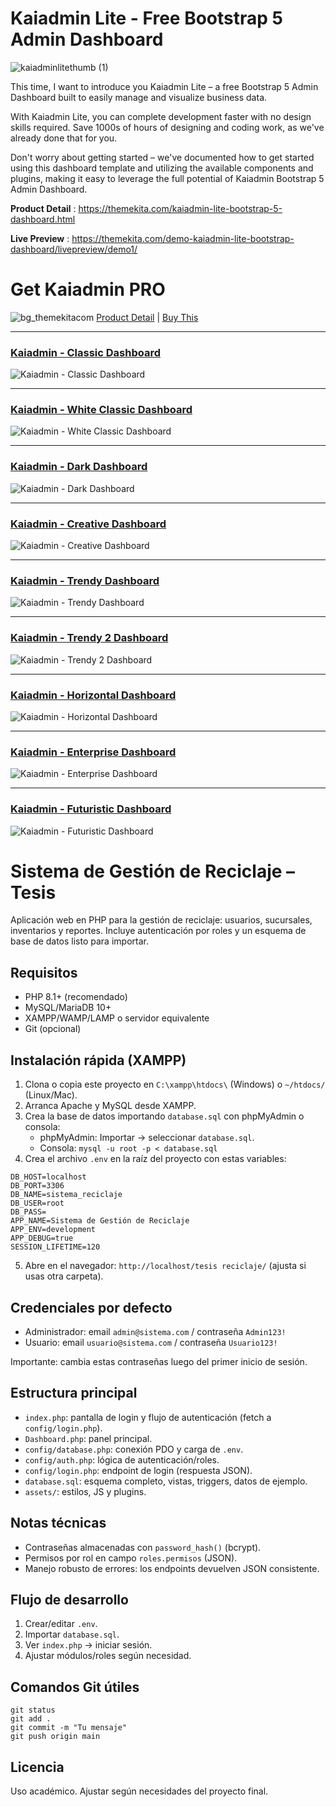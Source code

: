 # Kaiadmin Lite - Free Bootstrap 5 Admin Dashboard
![kaiadminlitethumb (1)](https://github.com/Hizrian/kaiadmin-lite/assets/10692084/4793c6b9-7991-4502-8633-14d9ed0ea486)

This time, I want to introduce you Kaiadmin Lite – a free Bootstrap 5 Admin Dashboard built to easily manage and visualize business data.

With Kaiadmin Lite, you can complete development faster with no design skills required. Save 1000s of hours of designing and coding work, as we've already done that for you.

Don't worry about getting started – we've documented how to get started using this dashboard template and utilizing the available components and plugins, making it easy to leverage the full potential of Kaiadmin Bootstrap 5 Admin Dashboard.

**Product Detail** : https://themekita.com/kaiadmin-lite-bootstrap-5-dashboard.html

**Live Preview** : https://themekita.com/demo-kaiadmin-lite-bootstrap-dashboard/livepreview/demo1/

# Get Kaiadmin PRO

![bg_themekitacom](https://github.com/Hizrian/kaiadmin-lite/assets/10692084/195bfcb3-f587-4920-bfba-a583244116ad)
[Product Detail](https://themekita.com/demo-kaiadmin-pro-bootstrap-dashboard/) |  [Buy This](https://themekita.lemonsqueezy.com/buy/526b603e-8eb3-4dcb-a7a3-842375952df5)

***
### [Kaiadmin - Classic Dashboard](https://themekita.com/demo-kaiadmin-pro-bootstrap-dashboard/livepreview/examples/demo1/)
![Kaiadmin - Classic Dashboard](https://github.com/Hizrian/kaiadmin-lite/assets/10692084/106e027a-4ffe-4856-b729-0e6939c0473d)

***
### [Kaiadmin - White Classic Dashboard](https://themekita.com/demo-kaiadmin-pro-bootstrap-dashboard/livepreview/examples/demo2/)
![Kaiadmin - White Classic Dashboard](https://github.com/Hizrian/kaiadmin-lite/assets/10692084/ab70a0f7-116d-46ad-9037-a4081b0db763)

***
### [Kaiadmin - Dark Dashboard](https://themekita.com/demo-kaiadmin-pro-bootstrap-dashboard/livepreview/examples/demo3/)
![Kaiadmin - Dark Dashboard](https://github.com/Hizrian/kaiadmin-lite/assets/10692084/1a645dc4-d150-45d7-9883-1955b0666d18)

***
### [Kaiadmin - Creative Dashboard](https://themekita.com/demo-kaiadmin-pro-bootstrap-dashboard/livepreview/examples/demo4/)
![Kaiadmin - Creative Dashboard](https://github.com/Hizrian/kaiadmin-lite/assets/10692084/fccc0204-3cb7-45dd-b0a5-532c57af3c12)

***
### [Kaiadmin - Trendy Dashboard](https://themekita.com/demo-kaiadmin-pro-bootstrap-dashboard/livepreview/examples/demo5/)
![Kaiadmin - Trendy Dashboard](https://github.com/Hizrian/kaiadmin-lite/assets/10692084/bd9d4ce8-08a3-48bd-975e-3d77e5c51388)

***
### [Kaiadmin - Trendy 2 Dashboard](https://themekita.com/demo-kaiadmin-pro-bootstrap-dashboard/livepreview/examples/demo6/)
![Kaiadmin - Trendy 2 Dashboard](https://github.com/Hizrian/kaiadmin-lite/assets/10692084/3cdd531f-16e0-4c4e-bfbd-89f80d3a25fe)

***
### [Kaiadmin - Horizontal Dashboard](https://themekita.com/demo-kaiadmin-pro-bootstrap-dashboard/livepreview/examples/demo7/)
![Kaiadmin - Horizontal Dashboard](https://github.com/Hizrian/kaiadmin-lite/assets/10692084/2cac93cc-2542-43d9-9072-8625bdd2f8ad)

***
### [Kaiadmin - Enterprise Dashboard](https://themekita.com/demo-kaiadmin-pro-bootstrap-dashboard/livepreview/examples/demo8/)
![Kaiadmin - Enterprise Dashboard](https://github.com/Hizrian/kaiadmin-lite/assets/10692084/ce2aa3f8-1f62-4ca1-87cd-111b74e50940)

***
### [Kaiadmin - Futuristic Dashboard](https://themekita.com/demo-kaiadmin-pro-bootstrap-dashboard/livepreview/examples/demo9/)
![Kaiadmin - Futuristic Dashboard](https://github.com/Hizrian/kaiadmin-lite/assets/10692084/83f79f3d-d248-4d01-ac15-9c98bee3ca9f)








Sistema de Gestión de Reciclaje – Tesis
=======================================

Aplicación web en PHP para la gestión de reciclaje: usuarios, sucursales, inventarios y reportes. Incluye autenticación por roles y un esquema de base de datos listo para importar.

Requisitos
----------
- PHP 8.1+ (recomendado)
- MySQL/MariaDB 10+
- XAMPP/WAMP/LAMP o servidor equivalente
- Git (opcional)

Instalación rápida (XAMPP)
--------------------------
1) Clona o copia este proyecto en `C:\xampp\htdocs\` (Windows) o `~/htdocs/` (Linux/Mac).
2) Arranca Apache y MySQL desde XAMPP.
3) Crea la base de datos importando `database.sql` con phpMyAdmin o consola:
   - phpMyAdmin: Importar → seleccionar `database.sql`.
   - Consola: `mysql -u root -p < database.sql`
4) Crea el archivo `.env` en la raíz del proyecto con estas variables:

```
DB_HOST=localhost
DB_PORT=3306
DB_NAME=sistema_reciclaje
DB_USER=root
DB_PASS=
APP_NAME=Sistema de Gestión de Reciclaje
APP_ENV=development
APP_DEBUG=true
SESSION_LIFETIME=120
```

5) Abre en el navegador: `http://localhost/tesis reciclaje/` (ajusta si usas otra carpeta).

Credenciales por defecto
------------------------
- Administrador: email `admin@sistema.com` / contraseña `Admin123!`
- Usuario: email `usuario@sistema.com` / contraseña `Usuario123!`

Importante: cambia estas contraseñas luego del primer inicio de sesión.

Estructura principal
--------------------
- `index.php`: pantalla de login y flujo de autenticación (fetch a `config/login.php`).
- `Dashboard.php`: panel principal.
- `config/database.php`: conexión PDO y carga de `.env`.
- `config/auth.php`: lógica de autenticación/roles.
- `config/login.php`: endpoint de login (respuesta JSON).
- `database.sql`: esquema completo, vistas, triggers, datos de ejemplo.
- `assets/`: estilos, JS y plugins.

Notas técnicas
-------------
- Contraseñas almacenadas con `password_hash()` (bcrypt).
- Permisos por rol en campo `roles.permisos` (JSON).
- Manejo robusto de errores: los endpoints devuelven JSON consistente.

Flujo de desarrollo
-------------------
1) Crear/editar `.env`.
2) Importar `database.sql`.
3) Ver `index.php` → iniciar sesión.
4) Ajustar módulos/roles según necesidad.

Comandos Git útiles
-------------------
```
git status
git add .
git commit -m "Tu mensaje"
git push origin main
```

Licencia
--------
Uso académico. Ajustar según necesidades del proyecto final.
